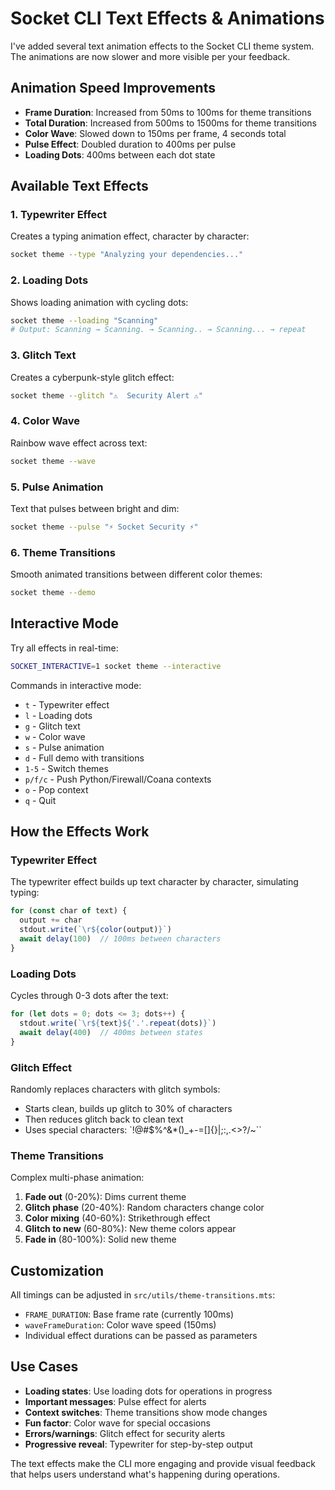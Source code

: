 # Socket CLI Text Effects & Animations

I've added several text animation effects to the Socket CLI theme system. The animations are now slower and more visible per your feedback.

## Animation Speed Improvements

- **Frame Duration**: Increased from 50ms to 100ms for theme transitions
- **Total Duration**: Increased from 500ms to 1500ms for theme transitions
- **Color Wave**: Slowed down to 150ms per frame, 4 seconds total
- **Pulse Effect**: Doubled duration to 400ms per pulse
- **Loading Dots**: 400ms between each dot state

## Available Text Effects

### 1. Typewriter Effect
Creates a typing animation effect, character by character:
```bash
socket theme --type "Analyzing your dependencies..."
```

### 2. Loading Dots
Shows loading animation with cycling dots:
```bash
socket theme --loading "Scanning"
# Output: Scanning → Scanning. → Scanning.. → Scanning... → repeat
```

### 3. Glitch Text
Creates a cyberpunk-style glitch effect:
```bash
socket theme --glitch "⚠️  Security Alert ⚠️"
```

### 4. Color Wave
Rainbow wave effect across text:
```bash
socket theme --wave
```

### 5. Pulse Animation
Text that pulses between bright and dim:
```bash
socket theme --pulse "⚡ Socket Security ⚡"
```

### 6. Theme Transitions
Smooth animated transitions between different color themes:
```bash
socket theme --demo
```

## Interactive Mode

Try all effects in real-time:
```bash
SOCKET_INTERACTIVE=1 socket theme --interactive
```

Commands in interactive mode:
- `t` - Typewriter effect
- `l` - Loading dots
- `g` - Glitch text
- `w` - Color wave
- `s` - Pulse animation
- `d` - Full demo with transitions
- `1-5` - Switch themes
- `p/f/c` - Push Python/Firewall/Coana contexts
- `o` - Pop context
- `q` - Quit

## How the Effects Work

### Typewriter Effect
The typewriter effect builds up text character by character, simulating typing:
```typescript
for (const char of text) {
  output += char
  stdout.write(`\r${color(output)}`)
  await delay(100)  // 100ms between characters
}
```

### Loading Dots
Cycles through 0-3 dots after the text:
```typescript
for (let dots = 0; dots <= 3; dots++) {
  stdout.write(`\r${text}${'.'.repeat(dots)}`)
  await delay(400)  // 400ms between states
}
```

### Glitch Effect
Randomly replaces characters with glitch symbols:
- Starts clean, builds up glitch to 30% of characters
- Then reduces glitch back to clean text
- Uses special characters: `!@#$%^&*()_+-=[]{}|;:,.<>?/~\``

### Theme Transitions
Complex multi-phase animation:
1. **Fade out** (0-20%): Dims current theme
2. **Glitch phase** (20-40%): Random characters change color
3. **Color mixing** (40-60%): Strikethrough effect
4. **Glitch to new** (60-80%): New theme colors appear
5. **Fade in** (80-100%): Solid new theme

## Customization

All timings can be adjusted in `src/utils/theme-transitions.mts`:
- `FRAME_DURATION`: Base frame rate (currently 100ms)
- `waveFrameDuration`: Color wave speed (150ms)
- Individual effect durations can be passed as parameters

## Use Cases

- **Loading states**: Use loading dots for operations in progress
- **Important messages**: Pulse effect for alerts
- **Context switches**: Theme transitions show mode changes
- **Fun factor**: Color wave for special occasions
- **Errors/warnings**: Glitch effect for security alerts
- **Progressive reveal**: Typewriter for step-by-step output

The text effects make the CLI more engaging and provide visual feedback that helps users understand what's happening during operations.